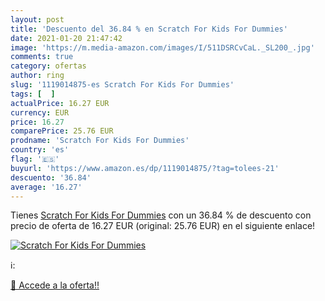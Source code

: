 ```yaml
---
layout: post
title: 'Descuento del 36.84 % en Scratch For Kids For Dummies'
date: 2021-01-20 21:47:42
image: 'https://m.media-amazon.com/images/I/511DSRCvCaL._SL200_.jpg'
comments: true
category: ofertas
author: ring
slug: '1119014875-es Scratch For Kids For Dummies'
tags: [  ]
actualPrice: 16.27 EUR
currency: EUR
price: 16.27
comparePrice: 25.76 EUR
prodname: 'Scratch For Kids For Dummies'
country: 'es'
flag: '🇪🇸'
buyurl: 'https://www.amazon.es/dp/1119014875/?tag=tolees-21'
descuento: '36.84'
average: '16.27'
---
```


Tienes [Scratch For Kids For Dummies](https://www.amazon.es/dp/1119014875/?tag=tolees-21) con un 36.84 % de descuento con precio de oferta de 16.27 EUR (original: 25.76 EUR) en el siguiente enlace!

[![Scratch For Kids For Dummies](https://m.media-amazon.com/images/I/511DSRCvCaL._SL200_.jpg)](https://www.amazon.es/dp/1119014875/?tag=tolees-21)

ℹ️:


[🛒 Accede a la oferta!!](https://www.amazon.es/dp/1119014875/?tag=tolees-21)
